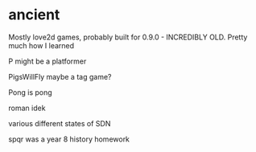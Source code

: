 # ancient
Mostly love2d games, probably built for 0.9.0 - INCREDIBLY OLD. Pretty much how I learned

P might be a platformer

PigsWillFly maybe a tag game?

Pong is pong

roman idek

various different states of SDN

spqr was a year 8 history homework
